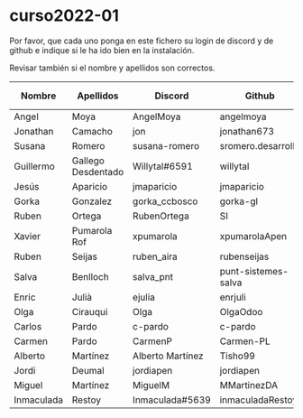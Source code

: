# curso2022-01

Por favor, que cada uno ponga en este fichero su login de discord y de github e indique si le ha ido bien en la instalación.

Revisar también si el nombre y apellidos son correctos.

| Nombre | Apellidos | Discord | Github | Instalación (SI/NO) | Git (SI/NO) |
| -- | -- | -- | -- | -- | -- |
| Angel | Moya | AngelMoya | angelmoya | SI | SI |
| Jonathan | Camacho | jon | jonathan673 | SI | SI |
| Susana | Romero | susana-romero | sromero.desarrollo | SI | SI |
| Guillermo | Gallego Desdentado | Willytal#6591 | willytal | SI | SI |
| Jesús | Aparicio | jmaparicio | jmaparicio | SI | SI |
| Gorka | Gonzalez | gorka_ccbosco | gorka-gl | SI | SI |
| Ruben | Ortega | RubenOrtega | SI | NO |
| Xavier | Pumarola Rof | xpumarola | xpumarolaApen | SI | SI |
| Ruben | Seijas | ruben_aira | rubenseijas | SI | SI |
| Salva | Benlloch | salva_pnt | punt-sistemes-salva | SI | SI |
| Enric  | Julià | ejulia | enrjuli | SI | SI |
| Olga | Cirauqui | Olga | OlgaOdoo | SI | SI |
| Carlos | Pardo | c-pardo | c-pardo | SI | SI |
| Carmen | Pardo | CarmenP | Carmen-PL | SI | SI |
| Alberto | Martínez | Alberto Martínez | Tisho99 | SI | SI |
| Jordi | Deumal | jordiapen | jordiapen | SI | SI |
| Miguel | Martínez | MiguelM | MMartinezDA | SI | SI |
| Inmaculada | Restoy | Inmaculada#5639 | inmaculadaRestoy | SI | SI |
